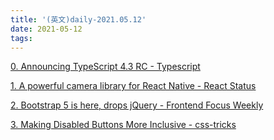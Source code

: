 ```yaml
---
title: '(英文)daily-2021.05.12'
date: 2021-05-12
tags:
---
```


[0. Announcing TypeScript 4.3 RC - Typescript](https://devblogs.microsoft.com/typescript/announcing-typescript-4-3-rc/)

[1. A powerful camera library for React Native - React Status](https://react.statuscode.com/issues/238)

[2. Bootstrap 5 is here, drops jQuery - Frontend Focus Weekly](https://frontendfoc.us/issues/490)

[3. Making Disabled Buttons More Inclusive - css-tricks](https://css-tricks.com/making-disabled-buttons-more-inclusive/)
